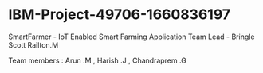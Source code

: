 # IBM-Project-49706-1660836197
SmartFarmer - IoT Enabled Smart Farming Application
Team Lead - Bringle Scott Railton.M

Team members : Arun .M , 
               Harish .J ,
               Chandraprem .G
